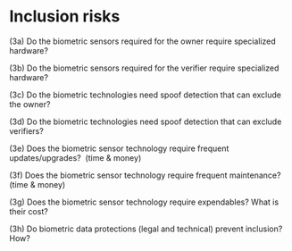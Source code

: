 # Inclusion risks

(3a) Do the biometric sensors required for the owner require specialized hardware?

(3b) Do the biometric sensors required for the verifier require specialized hardware?

(3c) Do the biometric technologies need spoof detection that can exclude the owner?

(3d) Do the biometric technologies need spoof detection that can exclude verifiers?

(3e) Does the biometric sensor technology require frequent updates/upgrades?  (time & money)

(3f) Does the biometric sensor technology require frequent maintenance? (time & money)

(3g) Does the biometric sensor technology require expendables? What is their cost?

(3h) Do biometric data protections (legal and technical) prevent inclusion?  How?
